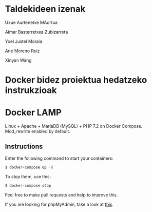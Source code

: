 # Taldekideen izenak
Uxue Aurtenetxe MAortua

Aimar Basterretxea Zubizarreta

Yoel Justel Morala

Ane Moreno Ruiz

Xinyan Wang


# Docker bidez proiektua hedatzeko instrukzioak


  # Docker LAMP
  Linux + Apache + MariaDB (MySQL) + PHP 7.2 on Docker Compose. Mod_rewrite enabled by default.

  ## Instructions

  Enter the following command to start your containers:
  ```bash
  $ docker-compose up -d
  ```

  To stop them, use this:
  ```bash
  $ docker-compose stop
  ```

  Feel free to make pull requests and help to improve this.

  If you are looking for phpMyAdmin, take a look at [this](https://github.com/celsocelante/docker-lamp/issues/2).
